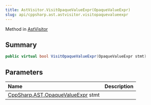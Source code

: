 ```yaml
---
title: AstVisitor.VisitOpaqueValueExpr(OpaqueValueExpr)
slug: api/cppsharp.ast.astvisitor.visitopaquevalueexpr
---
```

Method in [AstVisitor](/api/cppsharp/ast/astvisitor)

## Summary



```csharp
public virtual bool VisitOpaqueValueExpr(OpaqueValueExpr stmt)
```

## Parameters

|Name|Description|
|:---|:---|
|[CppSharp.AST.OpaqueValueExpr](/api/cppsharp/ast/opaquevalueexpr) stmt||

